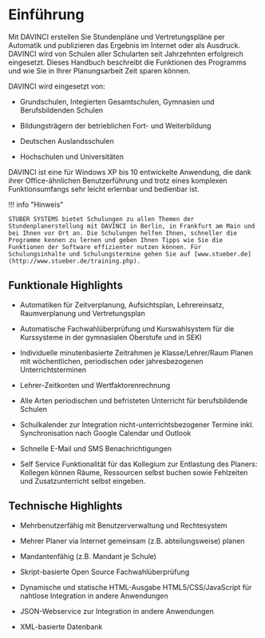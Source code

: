 # Einführung

Mit DAVINCI erstellen Sie Stundenpläne und Vertretungspläne per Automatik und publizieren das Ergebnis im Internet oder als Ausdruck. DAVINCI wird von Schulen aller Schularten seit Jahrzehnten erfolgreich eingesetzt. Dieses Handbuch beschreibt die Funktionen des Programms und wie Sie in Ihrer Planungsarbeit Zeit sparen können.

DAVINCI wird eingesetzt von:

* Grundschulen, Integierten Gesamtschulen, Gymnasien und Berufsbildenden Schulen

* Bildungsträgern der betrieblichen Fort- und Weiterbildung

* Deutschen Auslandsschulen

* Hochschulen und Universitäten

DAVINCI ist eine für Windows XP bis 10 entwickelte Anwendung, die dank ihrer Office-ähnlichen Benutzerführung und trotz eines komplexen Funktionsumfangs sehr leicht erlernbar und bedienbar ist.

!!! info "Hinweis"

    STÜBER SYSTEMS bietet Schulungen zu allen Themen der Stundenplanerstellung mit DAVINCI in Berlin, in Frankfurt am Main und bei Ihnen vor Ort an. Die Schulungen helfen Ihnen, schneller die Programme kennen zu lernen und geben Ihnen Tipps wie Sie die Funktionen der Software effizienter nutzen können. Für Schulungsinhalte und Schulungstermine gehen Sie auf [www.stueber.de](http://www.stueber.de/training.php).

## Funktionale Highlights

* Automatiken für Zeitverplanung, Aufsichtsplan, Lehrereinsatz, Raumverplanung und Vertretungsplan

* Automatische Fachwahlüberprüfung und Kurswahlsystem für die Kurssysteme in der gymnasialen Oberstufe und in SEKI

* Individuelle minutenbasierte Zeitrahmen je Klasse/Lehrer/Raum Planen mit wöchentlichen, periodischen oder jahresbezogenen Unterrichtsterminen

* Lehrer-Zeitkonten und Wertfaktorenrechnung

* Alle Arten periodischen und befristeten Unterricht für berufsbildende Schulen

* Schulkalender zur Integration nicht-unterrichtsbezogener Termine inkl. Synchronisation nach Google Calendar und Outlook

* Schnelle E-Mail und SMS Benachrichtigungen

* Self Service Funktionalität für das Kollegium zur Entlastung des Planers: Kollegen können Räume, Ressourcen selbst buchen sowie Fehlzeiten und Zusatzunterricht selbst eingeben.

## Technische Highlights

* Mehrbenutzerfähig mit Benutzerverwaltung und Rechtesystem

* Mehrer Planer via Internet gemeinsam (z.B. abteilungsweise) planen

* Mandantenfähig (z.B. Mandant je Schule)

* Skript-basierte Open Source Fachwahlüberprüfung

* Dynamische und statische HTML-Ausgabe HTML5/CSS/JavaScript für nahtlose Integration in andere Anwendungen

* JSON-Webservice zur Integration in andere Anwendungen

* XML-basierte Datenbank
